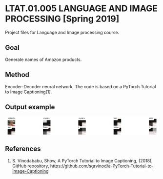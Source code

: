 # LTAT.01.005 LANGUAGE AND IMAGE PROCESSING [Spring 2019]
Project files for Language and Image processing course.

## Goal

Generate names of Amazon products.

## Method

Encoder-Decoder neural network. The code is based on a PyTorch Tutorial to Image Captioning[1].

## Output example

![Example](/img/example.jpg?raw=true "Caption Example")

## References

1) S. Vinodababu, Show, A PyTorch Tutorial to Image Captioning, (2018), GitHub repository, https://github.com/sgrvinod/a-PyTorch-Tutorial-to-Image-Captioning


